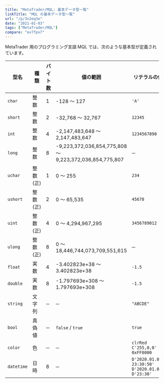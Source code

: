 ```yaml
---
title: "MetaTrader/MQL: 基本データ型一覧"
linkTitle: "MQL の基本データ型一覧"
url: "/p/3n2eq3e"
date: "2021-01-03"
tags: ["MetaTrader/MQL"]
compare: "ev7fpx7"
---
```


MetaTrader 用のプログラミング言語 MQL では、次のような基本型が定義されています。

| 型名 | 種類 | バイト数 | 値の範囲 | リテラルの例 |
| ---- | ---- | ---- | ---- | ---- |
| `char` | 整数 | 1 | -128 〜 127 | `'A'` |
| `short` | 整数 | 2 | -32,768 〜 32,767 | `12345` |
| `int` | 整数 | 4 | -2,147,483,648 〜 2,147,483,647 | `1234567890` |
| `long` | 整数 | 8 | -9,223,372,036,854,775,808<br>〜 9,223,372,036,854,775,807 | ─ |
| `uchar` | 整数(正) | 1 | 0 〜 255 | `234` |
| `ushort` | 整数(正) | 2 | 0 〜 65,535 | `45678` |
| `uint` | 整数(正) | 4 | 0 〜 4,294,967,295 | `3456789012` |
| `ulong` | 整数(正) | 8 | 0 〜 18,446,744,073,709,551,615 | ─ |
| `float` | 実数 | 4 | -3.402823e+38 〜 3.402823e+38 | `-1.5` |
| `double` | 実数 | 8 | -1.797693e+308 〜 1.797693e+308 | `-1.5` |
| `string` | 文字列 | ─ | ─ | `"ABCDE"` |
| `bool` | 真偽値 | ─ | `false` / `true` | `true` |
| `color` | 色 | ─ | ─ | `clrRed`<br>`C'255,0,0'`<br>`0xFF0000` |
| `datetime` | 日時 | 8 | ─ | `D'2020.01.01 23:30:50'`<br>`D'2020.01.01'`<br>`D'23:30'` |

